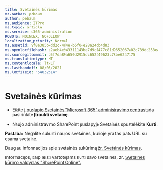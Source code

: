 ```yaml
---
title: Svetainės kūrimas
ms.author: pebaum
author: pebaum
ms.audience: ITPro
ms.topic: article
ms.service: o365-administration
ROBOTS: NOINDEX, NOFOLLOW
localization_priority: Normal
ms.assetid: 9f8e385b-dd2c-4d4e-b5f0-e28a24db4d83
ms.openlocfilehash: a2aeb4e943311143be7d9c1477c81d9652067a02c739dc258e4187deb79cade7
ms.sourcegitcommit: b5f7da89a650d2915dc652449623c78be6247175
ms.translationtype: MT
ms.contentlocale: lt-LT
ms.lasthandoff: 08/05/2021
ms.locfileid: "54032314"
---
```

# <a name="create-a-site"></a>Svetainės kūrimas

- Eikite [į puslapio Svetainės "Microsoft 365" administravimo centras](https://portal.office.com/adminportal/home#/SitesList)tada pasirinkite **Įtraukti svetainę**. 
    
- Naujo administravimo SharePoint puslapyje Svetainės spustelėkite **Kurti**. 
    
**Pastaba:** Negalite sukurti naujos svetainės, kurioje yra tas pats URL su esama svetaine. 
  
Daugiau informacijos apie svetainės sukūrimą [žr. Svetainės kūrimas](https://go.microsoft.com/fwlink/?linkid=866295).
  
Informacijos, kaip leisti vartotojams kurti savo svetaines, žr. [Svetainės kūrimo valdymas "SharePoint Online".](https://go.microsoft.com/fwlink/?linkid=866296)
  

